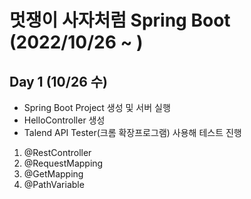 # 멋쟁이 사자처럼 Spring Boot (2022/10/26 ~ )

## Day 1 (10/26 수)
- Spring Boot Project 생성 및 서버 실행
- HelloController 생성
- Talend API Tester(크롬 확장프로그램) 사용해 테스트 진행

1. @RestController
2. @RequestMapping
3. @GetMapping
4. @PathVariable
